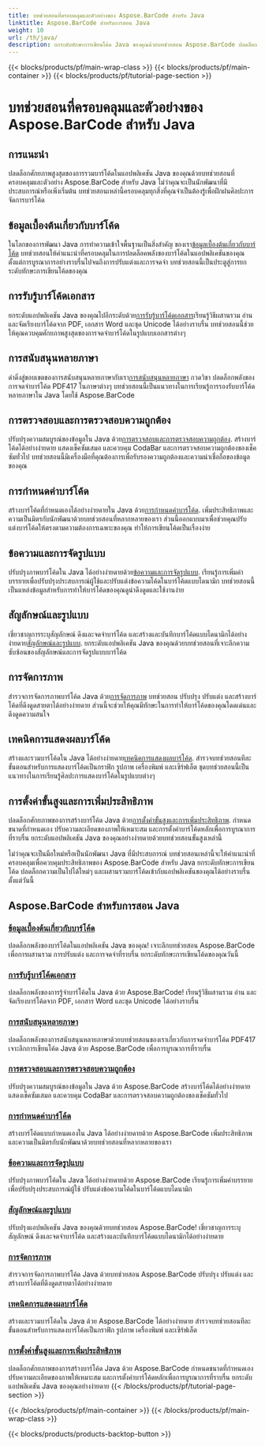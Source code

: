 ```yaml
---
title: บทช่วยสอนที่ครอบคลุมและตัวอย่างของ Aspose.BarCode สำหรับ Java
linktitle: Aspose.BarCode สำหรับการสอน Java
weight: 10
url: /th/java/
description: ยกระดับทักษะการเขียนโค้ด Java ของคุณด้วยบทช่วยสอน Aspose.BarCode ปลดล็อกการผสานรวม การปรับแต่ง และการจดจำที่ราบรื่น เจาะลึกพลังของบาร์โค้ดวันนี้
---
```


{{< blocks/products/pf/main-wrap-class >}}
{{< blocks/products/pf/main-container >}}
{{< blocks/products/pf/tutorial-page-section >}}

# บทช่วยสอนที่ครอบคลุมและตัวอย่างของ Aspose.BarCode สำหรับ Java

## การแนะนำ

ปลดล็อกศักยภาพสูงสุดของการรวมบาร์โค้ดในแอปพลิเคชัน Java ของคุณด้วยบทช่วยสอนที่ครอบคลุมและตัวอย่าง Aspose.BarCode สำหรับ Java ไม่ว่าคุณจะเป็นนักพัฒนาที่มีประสบการณ์หรือเพิ่งเริ่มต้น บทช่วยสอนเหล่านี้ครอบคลุมทุกสิ่งที่คุณจำเป็นต้องรู้เพื่อฝึกฝนศิลปะการจัดการบาร์โค้ด

## ข้อมูลเบื้องต้นเกี่ยวกับบาร์โค้ด

 ในโลกของการพัฒนา Java การทำความเข้าใจพื้นฐานเป็นสิ่งสำคัญ ของเรา[ข้อมูลเบื้องต้นเกี่ยวกับบาร์โค้ด](./barcode-basics/) บทช่วยสอนให้คำแนะนำที่ครอบคลุมในการปลดล็อคพลังของบาร์โค้ดในแอปพลิเคชันของคุณ ตั้งแต่การบูรณาการอย่างราบรื่นไปจนถึงการปรับแต่งและการจดจำ บทช่วยสอนนี้เป็นประตูสู่การยกระดับทักษะการเขียนโค้ดของคุณ

## การรับรู้บาร์โค้ดเอกสาร

 ยกระดับแอปพลิเคชัน Java ของคุณไปอีกระดับด้วย[การรับรู้บาร์โค้ดเอกสาร](./document-barcode-recognition/)เรียนรู้วิธีผสานรวม อ่าน และจัดเรียงบาร์โค้ดจาก PDF, เอกสาร Word และชุด Unicode ได้อย่างราบรื่น บทช่วยสอนนี้ช่วยให้คุณควบคุมศักยภาพสูงสุดของการจดจำบาร์โค้ดในรูปแบบเอกสารต่างๆ

## การสนับสนุนหลายภาษา

 ดำดิ่งสู่ขอบเขตของการสนับสนุนหลายภาษากับเรา[การสนับสนุนหลายภาษา](./multilingual-support/) กวดวิชา ปลดล็อกพลังของการจดจำบาร์โค้ด PDF417 ในภาษาต่างๆ บทช่วยสอนนี้เป็นแนวทางในการเรียนรู้การรองรับบาร์โค้ดหลายภาษาใน Java โดยใช้ Aspose.BarCode

## การตรวจสอบและการตรวจสอบความถูกต้อง

 ปรับปรุงความสมบูรณ์ของข้อมูลใน Java ด้วย[การตรวจสอบและการตรวจสอบความถูกต้อง](./checksum-and-validation/). สร้างบาร์โค้ดได้อย่างง่ายดาย แสดงเช็คซัมเสมอ และควบคุม CodaBar และการตรวจสอบความถูกต้องของเช็คซัมทั่วไป บทช่วยสอนนี้มีเครื่องมือที่คุณต้องการเพื่อรับรองความถูกต้องและความน่าเชื่อถือของข้อมูลของคุณ

## การกำหนดค่าบาร์โค้ด

 สร้างบาร์โค้ดที่กำหนดเองได้อย่างง่ายดายใน Java ด้วย[การกำหนดค่าบาร์โค้ด](./barcode-configuration/). เพิ่มประสิทธิภาพและความเป็นมิตรกับนักพัฒนาด้วยบทช่วยสอนที่หลากหลายของเรา ส่วนนี้ออกแบบมาเพื่อช่วยคุณปรับแต่งบาร์โค้ดให้ตรงตามความต้องการเฉพาะของคุณ ทำให้การเขียนโค้ดเป็นเรื่องง่าย

## ข้อความและการจัดรูปแบบ

ปรับปรุงภาพบาร์โค้ดใน Java ได้อย่างง่ายดายด้วย[ข้อความและการจัดรูปแบบ](./text-and-styling/). เรียนรู้การเพิ่มคำบรรยายเพื่อปรับปรุงประสบการณ์ผู้ใช้และปรับแต่งข้อความโค้ดในบาร์โค้ดแบบไดนามิก บทช่วยสอนนี้เป็นแหล่งข้อมูลสำหรับการทำให้บาร์โค้ดของคุณดูน่าดึงดูดและใช้งานง่าย

## สัญลักษณ์และรูปแบบ

 เชี่ยวชาญการระบุสัญลักษณ์ ดึงและจดจำบาร์โค้ด และสร้างและบันทึกบาร์โค้ดแบบไดนามิกได้อย่างง่ายดาย[สัญลักษณ์และรูปแบบ](./symbology-and-format/). ยกระดับแอปพลิเคชัน Java ของคุณด้วยบทช่วยสอนที่เจาะลึกความซับซ้อนของสัญลักษณ์และการจัดรูปแบบบาร์โค้ด

## การจัดการภาพ

 สำรวจการจัดการภาพบาร์โค้ด Java ด้วย[การจัดการภาพ](./image-manipulation/) บทช่วยสอน ปรับปรุง ปรับแต่ง และสร้างบาร์โค้ดที่ดึงดูดสายตาได้อย่างง่ายดาย ส่วนนี้จะช่วยให้คุณมีทักษะในการทำให้บาร์โค้ดของคุณโดดเด่นและดึงดูดความสนใจ

## เทคนิคการแสดงผลบาร์โค้ด

 สร้างและรวมบาร์โค้ดใน Java ได้อย่างง่ายดาย[เทคนิคการแสดงผลบาร์โค้ด](./barcode-rendering-techniques/). สำรวจบทช่วยสอนทีละขั้นตอนสำหรับการแสดงบาร์โค้ดเป็นกราฟิก รูปภาพ เครื่องพิมพ์ และเซิร์ฟเล็ต ชุดบทช่วยสอนนี้เป็นแนวทางในการเรียนรู้ศิลปะการแสดงบาร์โค้ดในรูปแบบต่างๆ

## การตั้งค่าขั้นสูงและการเพิ่มประสิทธิภาพ

ปลดล็อกศักยภาพของการสร้างบาร์โค้ด Java ด้วย[การตั้งค่าขั้นสูงและการเพิ่มประสิทธิภาพ](./advanced-settings-and-optimization/). กำหนดขนาดที่กำหนดเอง ปรับความละเอียดของภาพให้เหมาะสม และการตั้งค่าบาร์โค้ดหลักเพื่อการบูรณาการที่ราบรื่น ยกระดับแอปพลิเคชัน Java ของคุณอย่างง่ายดายด้วยบทช่วยสอนขั้นสูงเหล่านี้

ไม่ว่าคุณจะเป็นมือใหม่หรือเป็นนักพัฒนา Java ที่มีประสบการณ์ บทช่วยสอนเหล่านี้จะให้คำแนะนำที่ครอบคลุมเพื่อควบคุมประสิทธิภาพของ Aspose.BarCode สำหรับ Java ยกระดับทักษะการเขียนโค้ด ปลดล็อกความเป็นไปได้ใหม่ๆ และผสานรวมบาร์โค้ดเข้ากับแอปพลิเคชันของคุณได้อย่างราบรื่นตั้งแต่วันนี้

##  Aspose.BarCode สำหรับการสอน Java
### [ข้อมูลเบื้องต้นเกี่ยวกับบาร์โค้ด](./barcode-basics/)
ปลดล็อกพลังของบาร์โค้ดในแอปพลิเคชัน Java ของคุณ! เจาะลึกบทช่วยสอน Aspose.BarCode เพื่อการผสานรวม การปรับแต่ง และการจดจำที่ราบรื่น ยกระดับทักษะการเขียนโค้ดของคุณวันนี้
### [การรับรู้บาร์โค้ดเอกสาร](./document-barcode-recognition/)
ปลดล็อกพลังของการรู้จำบาร์โค้ดใน Java ด้วย Aspose.BarCode! เรียนรู้วิธีผสานรวม อ่าน และจัดเรียงบาร์โค้ดจาก PDF, เอกสาร Word และชุด Unicode ได้อย่างราบรื่น
### [การสนับสนุนหลายภาษา](./multilingual-support/)
ปลดล็อกพลังของการสนับสนุนหลายภาษาด้วยบทช่วยสอนของเราเกี่ยวกับการจดจำบาร์โค้ด PDF417 เจาะลึกการเขียนโค้ด Java ด้วย Aspose.BarCode เพื่อการบูรณาการที่ราบรื่น
### [การตรวจสอบและการตรวจสอบความถูกต้อง](./checksum-and-validation/)
ปรับปรุงความสมบูรณ์ของข้อมูลใน Java ด้วย Aspose.BarCode สร้างบาร์โค้ดได้อย่างง่ายดาย แสดงเช็คซัมเสมอ และควบคุม CodaBar และการตรวจสอบความถูกต้องของเช็คซัมทั่วไป 
### [การกำหนดค่าบาร์โค้ด](./barcode-configuration/)
สร้างบาร์โค้ดแบบกำหนดเองใน Java ได้อย่างง่ายดายด้วย Aspose.BarCode เพิ่มประสิทธิภาพและความเป็นมิตรกับนักพัฒนาด้วยบทช่วยสอนที่หลากหลายของเรา
### [ข้อความและการจัดรูปแบบ](./text-and-styling/)
ปรับปรุงภาพบาร์โค้ดใน Java ได้อย่างง่ายดายด้วย Aspose.BarCode เรียนรู้การเพิ่มคำบรรยายเพื่อปรับปรุงประสบการณ์ผู้ใช้ ปรับแต่งข้อความโค้ดในบาร์โค้ดแบบไดนามิก
### [สัญลักษณ์และรูปแบบ](./symbology-and-format/)
ปรับปรุงแอปพลิเคชัน Java ของคุณด้วยบทช่วยสอน Aspose.BarCode! เชี่ยวชาญการระบุสัญลักษณ์ ดึงและจดจำบาร์โค้ด และสร้างและบันทึกบาร์โค้ดแบบไดนามิกได้อย่างง่ายดาย
### [การจัดการภาพ](./image-manipulation/)
สำรวจการจัดการภาพบาร์โค้ด Java ด้วยบทช่วยสอน Aspose.BarCode ปรับปรุง ปรับแต่ง และสร้างบาร์โค้ดที่ดึงดูดสายตาได้อย่างง่ายดาย
### [เทคนิคการแสดงผลบาร์โค้ด](./barcode-rendering-techniques/)
สร้างและรวมบาร์โค้ดใน Java ด้วย Aspose.BarCode ได้อย่างง่ายดาย สำรวจบทช่วยสอนทีละขั้นตอนสำหรับการแสดงบาร์โค้ดเป็นกราฟิก รูปภาพ เครื่องพิมพ์ และเซิร์ฟเล็ต
### [การตั้งค่าขั้นสูงและการเพิ่มประสิทธิภาพ](./advanced-settings-and-optimization/)
ปลดล็อกศักยภาพของการสร้างบาร์โค้ด Java ด้วย Aspose.BarCode กำหนดขนาดที่กำหนดเอง ปรับความละเอียดของภาพให้เหมาะสม และการตั้งค่าบาร์โค้ดหลักเพื่อการบูรณาการที่ราบรื่น ยกระดับแอปพลิเคชัน Java ของคุณอย่างง่ายดาย
{{< /blocks/products/pf/tutorial-page-section >}}

{{< /blocks/products/pf/main-container >}}
{{< /blocks/products/pf/main-wrap-class >}}

{{< blocks/products/products-backtop-button >}}
